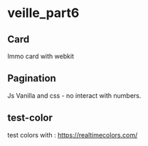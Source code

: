 # veille_part6

## Card

Immo card with webkit

## Pagination

Js Vanilla and css - no interact with numbers.

## test-color

test colors with : https://realtimecolors.com/
